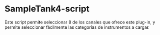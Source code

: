 # SampleTank4-script
Este script permite seleccionar 8 de los canales que ofrece este plug-in, y permite seleccionar fácilmente las categorías de instrumentos a cargar.
